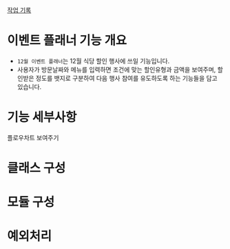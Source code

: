 [작업 기록](todo.md)

# 이벤트 플래너 기능 개요

- `12월 이벤트 플래너`는 12월 식당 할인 행사에 쓰일 기능입니다. 
- 사용자가 방문날짜와 메뉴를 입력하면 조건에 맞는 할인유형과 금액을 보여주며, 할인받은 정도를 뱃지로 구분하여 다음 행사 참여를 유도하도록 하는 기능들을 담고 있습니다. 

# 기능 세부사항

플로우차트 보여주기

# 클래스 구성

# 모듈 구성

# 예외처리